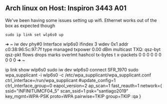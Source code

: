 ## Arch linux on Host: Inspiron 3443 A01

We've been having some issues setting up wifi. Ethernet works out of the box as expected though

```
sudo ip link set wlp6s0 up
```

➜  ~ iw dev
phy#0
        Interface wlp6s0
                ifindex 3
                wdev 0x1
                addr c0:38:96:5c:97:7f
                type managed
                txpower 0.00 dBm
                multicast TXQ:
                        qsz-byt qsz-pkt flows   drops   marks   overlmt hashcol tx-bytes    t
x-packets
                        0       0       0       0       0       0       0       0           0
➜  ~

ip link show wlp6s0
sudo iw dev wlp6s0 connect SFR_1970
sudo wpa_supplicant -i wlp6s0 -c /etc/wpa_supplicant/wpa_supplicant.conf 
ctrl_interface=/run/wpa_supplicant
#update_config=1
ctrl_interface_group=0
eapol_version=2
ap_scan=1
fast_reauth=1
network={
  ssid="INFINITUMCF04_5"
  scan_ssid=1
  psk="santiago2019"
  key_mgmt=WPA-PSK
  proto=WPA
  pairwise=TKIP
  group=TKIP
:qa
}
```
